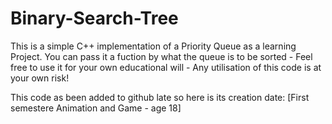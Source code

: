 # Binary-Search-Tree

This is a simple C++ implementation of a Priority Queue as a learning Project. You can pass it a fuction by what the queue is to be sorted - Feel free to use it for your own educational will - Any utilisation of this code is at your own risk!

This code as been added to github late so here is its creation date:
[First semestere Animation and Game - age 18]
